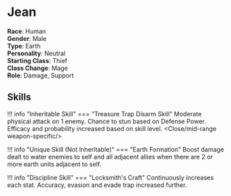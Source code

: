# Jean

**Race**: Human  
**Gender**: Male  
**Type**: Earth  
**Personality**: Neutral  
**Starting Class**: Thief  
**Class Change**: Mage   
**Role**: Damage, Support

## Skills

!!! info "Inheritable Skill"
    === "Treasure Trap Disarm Skill"
        Moderate physical attack on 1 enemy. Chance to stun based on Defense Power. Efficacy and probability increased based on skill level.
        <Close/mid-range weapon-specific/>

!!! info "Unique Skill (Not Inheritable)"
    === "Earth Formation"
        Boost damage dealt to water enemies to self and all adjacent allies when there are 2 or more earth units adjacent to self.

!!! info "Discipline Skill"
    === "Locksmith's Craft"
        Continuously increases each stat. Accuracy, evasion and evade trap increased further.